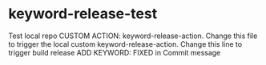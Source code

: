 # keyword-release-test

Test local repo CUSTOM ACTION: keyword-release-action.
Change this file to trigger the local custom keyword-release-action.
Change this line to trigger build release
ADD KEYWORD: FIXED in Commit message